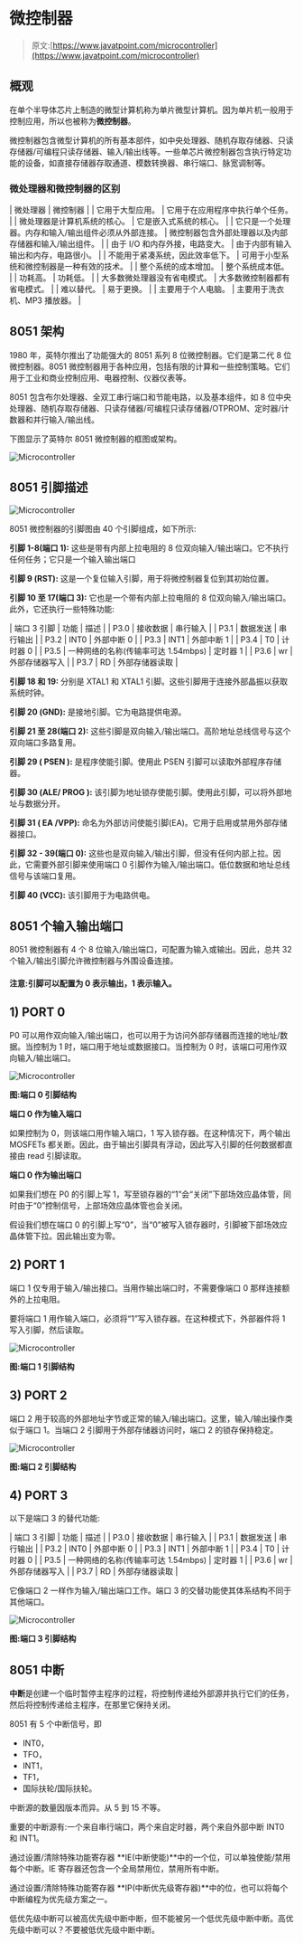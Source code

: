 # 微控制器

> 原文:[https://www.javatpoint.com/microcontroller](https://www.javatpoint.com/microcontroller)

## 概观

在单个半导体芯片上制造的微型计算机称为单片微型计算机。因为单片机一般用于控制应用，所以也被称为**微控制器**。

微控制器包含微型计算机的所有基本部件，如中央处理器、随机存取存储器、只读存储器/可编程只读存储器、输入/输出线等。一些单芯片微控制器包含执行特定功能的设备，如直接存储器存取通道、模数转换器、串行端口、脉宽调制等。

### 微处理器和微控制器的区别

| 微处理器 | 微控制器 |
| 它用于大型应用。 | 它用于在应用程序中执行单个任务。 |
| 微处理器是计算机系统的核心。 | 它是嵌入式系统的核心。 |
| 它只是一个处理器。内存和输入/输出组件必须从外部连接。 | 微控制器包含外部处理器以及内部存储器和输入/输出组件。 |
| 由于 I/O 和内存外接，电路变大。 | 由于内部有输入输出和内存，电路很小。 |
| 不能用于紧凑系统，因此效率低下。 | 可用于小型系统和微控制器是一种有效的技术。 |
| 整个系统的成本增加。 | 整个系统成本低。 |
| 功耗高。 | 功耗低。 |
| 大多数微处理器没有省电模式。 | 大多数微控制器都有省电模式。 |
| 难以替代。 | 易于更换。 |
| 主要用于个人电脑。 | 主要用于洗衣机、MP3 播放器。 |

## 8051 架构

1980 年，英特尔推出了功能强大的 8051 系列 8 位微控制器。它们是第二代 8 位微控制器。8051 微控制器用于各种应用，包括有限的计算和一些控制策略。它们用于工业和商业控制应用、电器控制、仪器仪表等。

8051 包含布尔处理器、全双工串行端口和节能电路，以及基本组件，如 8 位中央处理器、随机存取存储器、只读存储器/可编程只读存储器/OTPROM、定时器/计数器和并行输入/输出线。

下图显示了英特尔 8051 微控制器的框图或架构。

![Microcontroller](../Images/332f647f5e9bd12072c2eef07b49390e.png)

## 8051 引脚描述

![Microcontroller](../Images/6c3a5d5c2899365f16290468be80ebc0.png)

8051 微控制器的引脚图由 40 个引脚组成，如下所示:

**引脚 1-8(端口 1):** 这些是带有内部上拉电阻的 8 位双向输入/输出端口。它不执行任何任务；它只是一个输入输出端口

**引脚 9 (RST):** 这是一个复位输入引脚，用于将微控制器复位到其初始位置。

**引脚 10 至 17(端口 3):** 它也是一个带有内部上拉电阻的 8 位双向输入/输出端口。此外，它还执行一些特殊功能:

| 端口 3 引脚 | 功能 | 描述 |
| P3.0 | 接收数据 | 串行输入 |
| P3.1 | 数据发送 | 串行输出 |
| P3.2 | INT0 | 外部中断 0 |
| P3.3 | INT1 | 外部中断 1 |
| P3.4 | T0 | 计时器 0 |
| P3.5 | 一种网络的名称(传输率可达 1.54mbps) | 定时器 1 |
| P3.6 | wr | 外部存储器写入 |
| P3.7 | RD | 外部存储器读取 |

**引脚 18 和 19:** 分别是 XTAL1 和 XTAL1 引脚。这些引脚用于连接外部晶振以获取系统时钟。

**引脚 20 (GND):** 是接地引脚。它为电路提供电源。

**引脚 21 至 28(端口 2):** 这些引脚是双向输入/输出端口。高阶地址总线信号与这个双向端口多路复用。

**引脚 29 ( PSEN ):** 是程序使能引脚。使用此 PSEN 引脚可以读取外部程序存储器。

**引脚 30 (ALE/ PROG ):** 该引脚为地址锁存使能引脚。使用此引脚，可以将外部地址与数据分开。

**引脚 31 ( EA /VPP):** 命名为外部访问使能引脚(EA)。它用于启用或禁用外部存储器接口。

**引脚 32 - 39(端口 0):** 这些也是双向输入/输出引脚，但没有任何内部上拉。因此，它需要外部引脚来使用端口 0 引脚作为输入/输出端口。低位数据和地址总线信号与该端口复用。

**引脚 40 (VCC):** 该引脚用于为电路供电。

## 8051 个输入输出端口

8051 微控制器有 4 个 8 位输入/输出端口，可配置为输入或输出。因此，总共 32 个输入/输出引脚允许微控制器与外围设备连接。

#### 注意:引脚可以配置为 0 表示输出，1 表示输入。

## 1) PORT 0

P0 可以用作双向输入/输出端口，也可以用于为访问外部存储器而连接的地址/数据。当控制为 1 时，端口用于地址或数据接口。当控制为 0 时，该端口可用作双向输入/输出端口。

![Microcontroller](../Images/73430fd18bf3fd34532122b80a1f9a9b.png)

**图:端口 0 引脚结构**

**端口 0 作为输入端口**

如果控制为 0，则该端口用作输入端口，1 写入锁存器。在这种情况下，两个输出 MOSFETs 都关断。因此，由于输出引脚具有浮动，因此写入引脚的任何数据都直接由 read 引脚读取。

**端口 0 作为输出端口**

如果我们想在 P0 的引脚上写 1，写至锁存器的“1”会“关闭”下部场效应晶体管，同时由于“0”控制信号，上部场效应晶体管也会关闭。

假设我们想在端口 0 的引脚上写“0”，当“0”被写入锁存器时，引脚被下部场效应晶体管下拉。因此输出变为零。

## 2) PORT 1

端口 1 仅专用于输入/输出接口。当用作输出端口时，不需要像端口 0 那样连接额外的上拉电阻。

要将端口 1 用作输入端口，必须将“1”写入锁存器。在这种模式下，外部器件将 1 写入引脚，然后读取。

![Microcontroller](../Images/7358a6078fe32a3e5ca938d3a61f0ca6.png)

**图:端口 1 引脚结构**

## 3) PORT 2

端口 2 用于较高的外部地址字节或正常的输入/输出端口。这里，输入/输出操作类似于端口 1。当端口 2 引脚用于外部存储器访问时，端口 2 的锁存保持稳定。

![Microcontroller](../Images/e7208fd6bcf67919cd7b6654c28c887c.png)

**图:端口 2 引脚结构**

## 4) PORT 3

以下是端口 3 的替代功能:

| 端口 3 引脚 | 功能 | 描述 |
| P3.0 | 接收数据 | 串行输入 |
| P3.1 | 数据发送 | 串行输出 |
| P3.2 | INT0 | 外部中断 0 |
| P3.3 | INT1 | 外部中断 1 |
| P3.4 | T0 | 计时器 0 |
| P3.5 | 一种网络的名称(传输率可达 1.54mbps) | 定时器 1 |
| P3.6 | wr | 外部存储器写入 |
| P3.7 | RD | 外部存储器读取 |

它像端口 2 一样作为输入/输出端口工作。端口 3 的交替功能使其体系结构不同于其他端口。

![Microcontroller](../Images/5c7bfc4a5da06537b2b4a9bc9e506a2d.png)

**图:端口 3 引脚结构**

## 8051 中断

**中断**是创建一个临时暂停主程序的过程，将控制传递给外部源并执行它们的任务，然后将控制传递给主程序，在那里它保持关闭。

8051 有 5 个中断信号，即

*   INT0，
*   TFO，
*   INT1，
*   TF1，
*   国际扶轮/国际扶轮。

中断源的数量因版本而异。从 5 到 15 不等。

重要的中断源有:一个来自串行端口，两个来自定时器，两个来自外部中断 INT0 和 INT1。

通过设置/清除特殊功能寄存器 **IE(中断使能)**中的一个位，可以单独使能/禁用每个中断。IE 寄存器还包含一个全局禁用位，禁用所有中断。

通过设置/清除特殊功能寄存器 **IP(中断优先级寄存器)**中的位，也可以将每个中断编程为优先级方案之一。

低优先级中断可以被高优先级中断中断，但不能被另一个低优先级中断中断。高优先级中断可以？不要被低优先级中断中断。